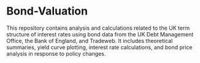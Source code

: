 # Bond-Valuation
This repository contains analysis and calculations related to the UK term structure of interest rates using bond data from the UK Debt Management Office, the Bank of England, and Tradeweb. It includes theoretical summaries, yield curve plotting, interest rate calculations, and bond price analysis in response to policy changes.
